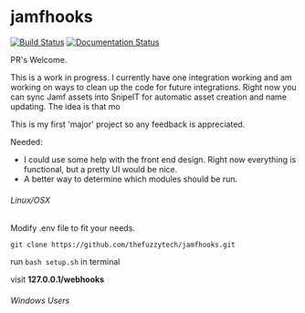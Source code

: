 # jamfhooks
[![Build Status](https://travis-ci.org/thefuzzyjew/jamfhooks.svg?branch=master)](https://travis-ci.org/thefuzzyjew/jamfhooks)
[![Documentation Status](https://readthedocs.org/projects/jamfhooks/badge/?version=latest)](https://jamfhooks.readthedocs.io/en/latest/?badge=latest)

PR's Welcome.

This is a work in progress. I currently have one integration working and am working on ways to clean up the code for future integrations. Right now you can sync Jamf assets into SnipeIT for automatic asset creation and name updating. The idea is that mo

This is my first 'major' project so any feedback is appreciated.

Needed:
- I could use some help with the front end design. Right now everything is functional, but a pretty UI would be nice.
- A better way to determine which modules should be run.




###### Linux/OSX

Modify .env file to fit your needs.

`git clone https://github.com/thefuzzytech/jamfhooks.git`

run `bash setup.sh` in terminal

visit **127.0.0.1/webhooks**
###### Windows Users
